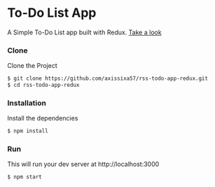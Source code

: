 # To-Do List App
A Simple To-Do List app built with Redux. [Take a look](https://axissixa57.github.io/todo-app-redux)

### Clone
Clone the Project

```sh
$ git clone https://github.com/axissixa57/rss-todo-app-redux.git
$ cd rss-todo-app-redux
```

### Installation

Install the dependencies

```sh
$ npm install
```

### Run

This will run your dev server at http://localhost:3000

```sh
$ npm start
```
